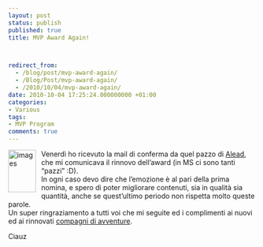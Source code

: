 ```yaml
---
layout: post
status: publish
published: true
title: MVP Award Again!



redirect_from: 
  - /blog/post/mvp-award-again/
  - /Blog/Post/mvp-award-again/
  - /2010/10/04/mvp-award-again/
date: 2010-10-04 17:25:24.000000000 +01:00
categories:
- Various
tags:
- MVP Program
comments: true
---
```

<p><img style="background-image: none; border-bottom: 0px; border-left: 0px; margin: 0px 11px 0px 0px; padding-left: 0px; padding-right: 0px; display: inline; float: left; border-top: 0px; border-right: 0px; padding-top: 0px" title="images" border="0" alt="images" align="left" src="http://tostring.it/UserFiles/imperugo/images_3.jpg" width="56" height="86" /></p>  <p>Venerdì ho ricevuto la mail di conferma da quel pazzo di <a title="Alessandro Teglia&#39;s Blog" href="http://blogs.technet.com/b/alead_msft/" rel="nofollow" target="_blank">Alead</a>, che mi comunicava il rinnovo dell’award (in MS ci sono tanti “pazzi” :D).    <br />In ogni caso devo dire che l’emozione è al pari della prima nomina, e spero di poter migliorare contenuti, sia in qualità sia quantità, anche se quest’ultimo periodo non rispetta molto queste parole.    <br />Un super ringraziamento a tutti voi che mi seguite ed i complimenti ai nuovi ed ai rinnovati <a title="MVP Program" href="http://blogs.msdn.com/b/mvpawardprogram/" rel="nofollow" target="_blank">compagni di avventure</a>.</p>  <p>Ciauz</p>
